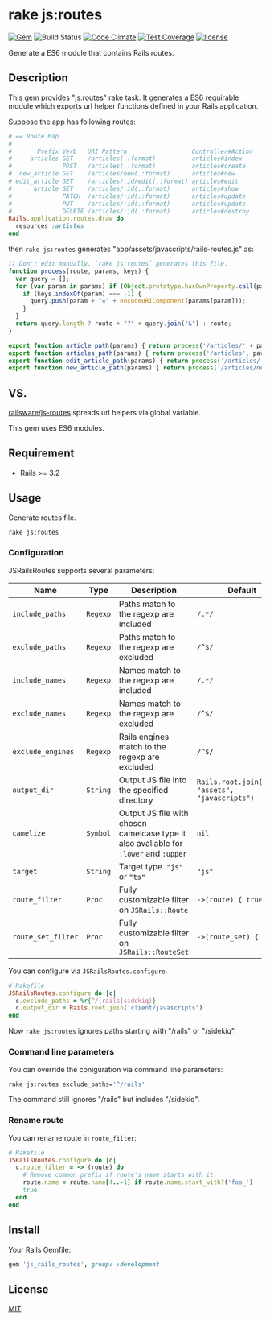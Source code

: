 # rake js:routes

[![Gem](https://img.shields.io/gem/v/js_rails_routes.svg?maxAge=2592000)](https://rubygems.org/gems/js_rails_routes)
![Build Status](https://github.com/increments/js_rails_routes/actions/workflows/test.yml/badge.svg?branch=master)
[![Code Climate](https://codeclimate.com/github/increments/js_rails_routes/badges/gpa.svg)](https://codeclimate.com/github/increments/js_rails_routes)
[![Test Coverage](https://codeclimate.com/github/increments/js_rails_routes/badges/coverage.svg)](https://codeclimate.com/github/increments/js_rails_routes/coverage)
[![license](https://img.shields.io/github/license/increments/js_rails_routes.svg?maxAge=2592000)](https://github.com/increments/js_rails_routes/blob/master/LICENSE)

Generate a ES6 module that contains Rails routes.

## Description

This gem provides "js:routes" rake task.
It generates a ES6 requirable module which exports url helper functions defined in your Rails application.

Suppose the app has following routes:

```rb
# == Route Map
#
#       Prefix Verb   URI Pattern                  Controller#Action
#     articles GET    /articles(.:format)          articles#index
#              POST   /articles(.:format)          articles#create
#  new_article GET    /articles/new(.:format)      articles#new
# edit_article GET    /articles/:id/edit(.:format) articles#edit
#      article GET    /articles/:id(.:format)      articles#show
#              PATCH  /articles/:id(.:format)      articles#update
#              PUT    /articles/:id(.:format)      articles#update
#              DELETE /articles/:id(.:format)      articles#destroy
Rails.application.routes.draw do
  resources :articles
end
```

then `rake js:routes` generates "app/assets/javascripts/rails-routes.js" as:

```js
// Don't edit manually. `rake js:routes` generates this file.
function process(route, params, keys) {
  var query = [];
  for (var param in params) if (Object.prototype.hasOwnProperty.call(params, param)) {
    if (keys.indexOf(param) === -1) {
      query.push(param + "=" + encodeURIComponent(params[param]));
    }
  }
  return query.length ? route + "?" + query.join("&") : route;
}

export function article_path(params) { return process('/articles/' + params.id + '', params, ['id']); }
export function articles_path(params) { return process('/articles', params, []); }
export function edit_article_path(params) { return process('/articles/' + params.id + '/edit', params, ['id']); }
export function new_article_path(params) { return process('/articles/new', params, []); }
```

## VS.

[railsware/js-routes](https://github.com/railsware/js-routes) spreads url helpers via global variable.

This gem uses ES6 modules.

## Requirement

- Rails >= 3.2

## Usage

Generate routes file.

```bash
rake js:routes
```

### Configuration

JSRailsRoutes supports several parameters:

Name               | Type      | Description                                                                           | Default
-------------------|-----------|---------------------------------------------------------------------------------------|----------------------------------------
`include_paths`    | `Regexp`  | Paths match to the regexp are included                                                | `/.*/`
`exclude_paths`    | `Regexp`  | Paths match to the regexp are excluded                                                | `/^$/`
`include_names`    | `Regexp`  | Names match to the regexp are included                                                | `/.*/`
`exclude_names`    | `Regexp`  | Names match to the regexp are excluded                                                | `/^$/`
`exclude_engines`  | `Regexp`  | Rails engines match to the regexp are excluded                                        | `/^$/`
`output_dir`       | `String`  | Output JS file into the specified directory                                           | `Rails.root.join("app", "assets", "javascripts")`
`camelize`         | `Symbol`  | Output JS file with chosen camelcase type it also avaliable for `:lower` and `:upper` | `nil`
`target`           | `String`  | Target type. `"js"` or `"ts"`                                                         | `"js"`
`route_filter`     | `Proc`    | Fully customizable filter on `JSRails::Route`                                         | `->(route) { true }`
`route_set_filter` | `Proc`    | Fully customizable filter on `JSRails::RouteSet`                                      | `->(route_set) { true }`

You can configure via `JSRailsRoutes.configure`.

```rb
# Rakefile
JSRailsRoutes.configure do |c|
  c.exclude_paths = %r{^/(rails|sidekiq)}
  c.output_dir = Rails.root.join('client/javascripts')
end
```

Now `rake js:routes` ignores paths starting with "/rails" or "/sidekiq".

### Command line parameters

You can override the coniguration via command line parameters:

```bash
rake js:routes exclude_paths='^/rails'
```

The command still ignores "/rails" but includes "/sidekiq".

### Rename route

You can rename route in `route_filter`:

```rb
# Rakefile
JSRailsRoutes.configure do |c|
  c.route_filter = -> (route) do
    # Remove common prefix if route's name starts with it.
    route.name = route.name[4..-1] if route.name.start_with?('foo_')
    true
  end
end
```

## Install

Your Rails Gemfile:

```rb
gem 'js_rails_routes', group: :development
```

## License

[MIT](https://github.com/increments/js_rails_routes/blob/master/LICENSE)
